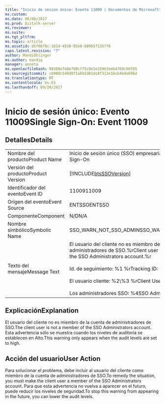 ```yaml
---
title: "Inicio de sesión único: Evento 11009 | Documentos de Microsoft"
ms.custom: 
ms.date: 06/08/2017
ms.prod: biztalk-server
ms.reviewer: 
ms.suite: 
ms.tgt_pltfrm: 
ms.topic: article
ms.assetid: d5f06f8c-1614-4538-83e6-689657135776
caps.latest.revision: "7"
author: MandiOhlinger
ms.author: mandia
manager: anneta
ms.openlocfilehash: 99308e7a9e709cff5c0e1e15963eeb4769c00f05
ms.sourcegitcommit: cb908c540d8f1a692d01dc8f313e16cb4b4e696d
ms.translationtype: MT
ms.contentlocale: es-ES
ms.lasthandoff: 09/20/2017
---
```

# <a name="single-sign-on-event-11009"></a><span data-ttu-id="8543f-102">Inicio de sesión único: Evento 11009</span><span class="sxs-lookup"><span data-stu-id="8543f-102">Single Sign-On: Event 11009</span></span>
## <a name="details"></a><span data-ttu-id="8543f-103">Detalles</span><span class="sxs-lookup"><span data-stu-id="8543f-103">Details</span></span>  
  
|||  
|-|-|  
|<span data-ttu-id="8543f-104">Nombre del producto</span><span class="sxs-lookup"><span data-stu-id="8543f-104">Product Name</span></span>|<span data-ttu-id="8543f-105">Inicio de sesión único (SSO) empresarial</span><span class="sxs-lookup"><span data-stu-id="8543f-105">Enterprise Single Sign-On</span></span>|  
|<span data-ttu-id="8543f-106">Versión del producto</span><span class="sxs-lookup"><span data-stu-id="8543f-106">Product Version</span></span>|[!INCLUDE[btsSSOVersion](../includes/btsssoversion-md.md)]|  
|<span data-ttu-id="8543f-107">Identificador del evento</span><span class="sxs-lookup"><span data-stu-id="8543f-107">Event ID</span></span>|<span data-ttu-id="8543f-108">11009</span><span class="sxs-lookup"><span data-stu-id="8543f-108">11009</span></span>|  
|<span data-ttu-id="8543f-109">Origen del evento</span><span class="sxs-lookup"><span data-stu-id="8543f-109">Event Source</span></span>|<span data-ttu-id="8543f-110">ENTSSO</span><span class="sxs-lookup"><span data-stu-id="8543f-110">ENTSSO</span></span>|  
|<span data-ttu-id="8543f-111">Componente</span><span class="sxs-lookup"><span data-stu-id="8543f-111">Component</span></span>|<span data-ttu-id="8543f-112">N/D</span><span class="sxs-lookup"><span data-stu-id="8543f-112">N/A</span></span>|  
|<span data-ttu-id="8543f-113">Nombre simbólico</span><span class="sxs-lookup"><span data-stu-id="8543f-113">Symbolic Name</span></span>|<span data-ttu-id="8543f-114">SSO_WARN_NOT_SSO_ADMIN</span><span class="sxs-lookup"><span data-stu-id="8543f-114">SSO_WARN_NOT_SSO_ADMIN</span></span>|  
|<span data-ttu-id="8543f-115">Texto del mensaje</span><span class="sxs-lookup"><span data-stu-id="8543f-115">Message Text</span></span>|<span data-ttu-id="8543f-116">El usuario del cliente no es miembro de la cuenta de administradores de SSO.%r</span><span class="sxs-lookup"><span data-stu-id="8543f-116">Client user is not a member of the SSO Administrators account.%r</span></span><br /><br /> <span data-ttu-id="8543f-117">Id. de seguimiento: %1 %r</span><span class="sxs-lookup"><span data-stu-id="8543f-117">Tracking ID: %1%r</span></span><br /><br /> <span data-ttu-id="8543f-118">El usuario cliente: %2\\%3 %r</span><span class="sxs-lookup"><span data-stu-id="8543f-118">Client User: %2\\%3%r</span></span><br /><br /> <span data-ttu-id="8543f-119">Los administradores SSO: %4</span><span class="sxs-lookup"><span data-stu-id="8543f-119">SSO Administrators: %4</span></span>|  
  
## <a name="explanation"></a><span data-ttu-id="8543f-120">Explicación</span><span class="sxs-lookup"><span data-stu-id="8543f-120">Explanation</span></span>  
 <span data-ttu-id="8543f-121">El usuario del cliente no es miembro de la cuenta de administradores de SSO.</span><span class="sxs-lookup"><span data-stu-id="8543f-121">The client user is not a member of the SSO Administrators account.</span></span> <span data-ttu-id="8543f-122">Esta advertencia sólo se muestra cuando los niveles de auditoría se establecen en Alto.</span><span class="sxs-lookup"><span data-stu-id="8543f-122">This warning only appears when the audit levels are set to high.</span></span>  
  
## <a name="user-action"></a><span data-ttu-id="8543f-123">Acción del usuario</span><span class="sxs-lookup"><span data-stu-id="8543f-123">User Action</span></span>  
 <span data-ttu-id="8543f-124">Para solucionar el problema, debe incluir al usuario del cliente como miembro de la cuenta de administradores de SSO.</span><span class="sxs-lookup"><span data-stu-id="8543f-124">To remedy the situation, you must make the client user a member of the SSO Administrators account.</span></span> <span data-ttu-id="8543f-125">Para que esta advertencia no vuelva a aparecer en el futuro, puede reducir los niveles de seguridad.</span><span class="sxs-lookup"><span data-stu-id="8543f-125">To stop this warning from appearing in the future, you can lower the audit levels.</span></span>